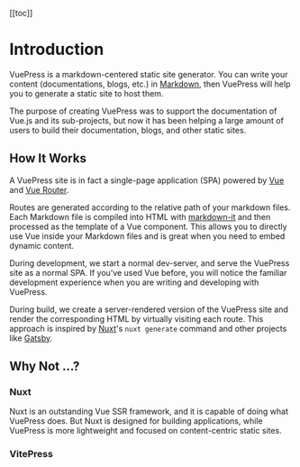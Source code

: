 [[toc]]

# Introduction

VuePress is a markdown-centered static site generator. You can write your content (documentations, blogs, etc.) in [Markdown](https://en.wikipedia.org/wiki/Markdown), then VuePress will help you to generate a static site to host them.

The purpose of creating VuePress was to support the documentation of Vue.js and its sub-projects, but now it has been helping a large amount of users to build their documentation, blogs, and other static sites.

## How It Works

A VuePress site is in fact a single-page application (SPA) powered by [Vue](https://v3.vuejs.org/) and [Vue Router](https://next.router.vuejs.org).

Routes are generated according to the relative path of your markdown files. Each Markdown file is compiled into HTML with [markdown-it](https://github.com/markdown-it/markdown-it) and then processed as the template of a Vue component. This allows you to directly use Vue inside your Markdown files and is great when you need to embed dynamic content.

During development, we start a normal dev-server, and serve the VuePress site as a normal SPA. If you’ve used Vue before, you will notice the familiar development experience when you are writing and developing with VuePress.

During build, we create a server-rendered version of the VuePress site and render the corresponding HTML by virtually visiting each route. This approach is inspired by [Nuxt](https://nuxtjs.org/)'s `nuxt generate` command and other projects like [Gatsby](https://www.gatsbyjs.org/).

## Why Not ...?

### Nuxt

Nuxt is an outstanding Vue SSR framework, and it is capable of doing what VuePress does. But Nuxt is designed for building applications, while VuePress is more lightweight and focused on content-centric static sites.

### VitePress
